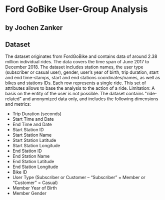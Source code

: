 # Ford GoBike User-Group Analysis
## by Jochen Zanker


## Dataset

The dataset originates from FordGoBike and contains data of around 2.38 million individual rides. The data covers the time span of June 2017 to December 2018. The dataset includes station names, the user type (subscriber or casual user), gender, user’s year of birth, trip duration, start and end time-stamps, start and end stations coordinates/names, as well as bikes and stations IDs. Each row represents a single ride. This set of attributes allows to base the analysis to the action of a ride. Limitation: A basis on the entity of the user is not possible. The dataset contains "ride-related" and anonymized data only, and includes the following dimensions and metrics:

- Trip Duration (seconds)
- Start Time and Date
- End Time and Date
- Start Station ID
- Start Station Name
- Start Station Latitude
- Start Station Longitude
- End Station ID
- End Station Name
- End Station Latitude
- End Station Longitude
- Bike ID
- User Type (Subscriber or Customer – “Subscriber” = Member or “Customer” = Casual)
- Member Year of Birth
- Member Gender
